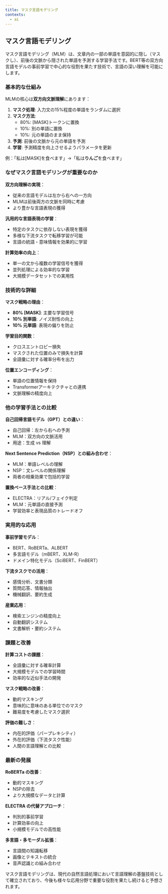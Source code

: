```yaml
---
title: マスク言語モデリング
contexts:
  - ai
---
```


<Context name="ai">

## マスク言語モデリング

マスク言語モデリング（MLM）は、文章内の一部の単語を意図的に隠し（マスクし）、前後の文脈から隠された単語を予測する学習手法です。BERT等の双方向言語モデルの事前学習で中心的な役割を果たす技術で、言語の深い理解を可能にします。

### 基本的な仕組み

MLMの核心は**双方向文脈理解**にあります：

1. **マスク処理**: 入力文の15%程度の単語をランダムに選択
2. **マスク方法**: 
   - 80%: [MASK]トークンに置換
   - 10%: 別の単語に置換
   - 10%: 元の単語のまま保持
3. **予測**: 前後の文脈から元の単語を予測
4. **学習**: 予測精度を向上させるようパラメータを更新

例：「私は[MASK]を食べます」→「私は**りんご**を食べます」

### なぜマスク言語モデリングが重要なのか

**双方向理解の実現**：
- 従来の言語モデルは左から右への一方向
- MLMは前後両方の文脈を同時に考慮
- より豊かな言語表現の獲得

**汎用的な言語表現の学習**：
- 特定のタスクに依存しない表現を獲得
- 多様な下流タスクで転移学習が可能
- 言語の統語・意味情報を効果的に学習

**計算効率の向上**：
- 単一の文から複数の学習信号を獲得
- 並列処理による効率的な学習
- 大規模データセットでの実用性

### 技術的な詳細

**マスク戦略の理由**：
- **80% [MASK]**: 主要な学習信号
- **10% 別単語**: ノイズ耐性の向上
- **10% 元単語**: 表現の偏りを防止

**学習目的関数**：
- クロスエントロピー損失
- マスクされた位置のみで損失を計算
- 全語彙に対する確率分布を出力

**位置エンコーディング**：
- 単語の位置情報を保持
- Transformerアーキテクチャとの連携
- 文脈理解の精度向上

### 他の学習手法との比較

**自己回帰言語モデル（GPT）との違い**：
- 自己回帰：左から右への予測
- MLM：双方向の文脈活用
- 用途：生成 vs 理解

**Next Sentence Prediction（NSP）との組み合わせ**：
- MLM：単語レベルの理解
- NSP：文レベルの関係理解
- 両者の相乗効果で包括的学習

**置換ベース手法との比較**：
- ELECTRA：リアル/フェイク判定
- MLM：元単語の直接予測
- 学習効率と表現品質のトレードオフ

### 実用的な応用

**事前学習モデル**：
- BERT、RoBERTa、ALBERT
- 多言語モデル（mBERT、XLM-R）
- ドメイン特化モデル（SciBERT、FinBERT）

**下流タスクでの活用**：
- 感情分析、文書分類
- 質問応答、情報抽出
- 機械翻訳、要約生成

**産業応用**：
- 検索エンジンの精度向上
- 自動翻訳システム
- 文書解析・要約システム

### 課題と改善

**計算コストの課題**：
- 全語彙に対する確率計算
- 大規模モデルでの学習時間
- 効率的な近似手法の開発

**マスク戦略の改善**：
- 動的マスキング
- 意味的に意味のある単位でのマスク
- 難易度を考慮したマスク選択

**評価の難しさ**：
- 内在的評価（パープレキシティ）
- 外在的評価（下流タスク性能）
- 人間の言語理解との比較

### 最新の発展

**RoBERTa の改善**：
- 動的マスキング
- NSPの除去
- より大規模なデータと計算

**ELECTRA の代替アプローチ**：
- 判別的事前学習
- 計算効率の向上
- 小規模モデルでの高性能

**多言語・多モーダル拡張**：
- 言語間の知識転移
- 画像とテキストの統合
- 音声認識との組み合わせ

マスク言語モデリングは、現代の自然言語処理において言語理解の基盤技術として確立されており、今後も様々な応用分野で重要な役割を果たし続けると予想されます。

</Context>

